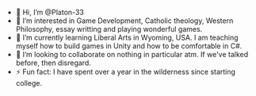 - 👋 Hi, I’m @Platon-33
- 👀 I’m interested in Game Development, Catholic theology, Western Philosophy, essay writting and playing wonderful games.
- 🌱 I’m currently learning Liberal Arts in Wyoming, USA. I am teaching myself how to build games in Unity and how to be comfortable in C#.
- 💞️ I’m looking to collaborate on nothing in particular atm. If we've talked before, then disregard. 
- ⚡ Fun fact: I have spent over a year in the wilderness since starting college. 

<!---
Platon-33/Platon-33 is a ✨ special ✨ repository because its `README.md` (this file) appears on your GitHub profile.
You can click the Preview link to take a look at your changes.
--->
